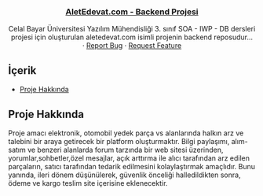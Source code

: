 <p align="center">
  <a href="https://github.com/Gucal/Alet-Edevat-Backend">
      <h3 align="center">AletEdevat.com -  Backend Projesi</h3>
  </a>

  <p align="center">
    Celal Bayar Üniversitesi Yazılım Mühendisliği 3. sınıf SOA - IWP - DB dersleri projesi için oluşturulan aletedevat.com isimli projenin backend reposudur...
    <br />
    ·
    <a href="https://github.com/Gucal/Alet-Edevat-Backend/issues">Report Bug</a>
    ·
    <a href="https://github.com/Gucal/Alet-Edevat-Backend/issues">Request Feature</a>
  </p>
</p>

## İçerik

- [Proje Hakkında](#proje-hakkında)

## Proje Hakkında

Proje amacı elektronik, otomobil yedek parça vs alanlarında halkın arz ve talebini bir araya getirecek bir platform oluşturmaktır. Bilgi paylaşımı, alım-satım ve benzeri alanlarda forum tarzında bir web sitesi üzerinden, yorumlar,sohbetler,özel mesajlar, açık arttırma ile alıcı tarafından arz edilen parçaların, satıcı tarafından tedarik edilmesini kolaylaştırmak amaçlıdır. Bunu yanında, ileri dönem düşünülerek, güvenlik önceliği halledildikten sonra, ödeme ve kargo teslim site içerisine eklenecektir.
